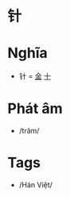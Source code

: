 # 针

# Nghĩa
* 针 = [金](金.md) [十](十.md)

# Phát âm
* /trâm/

# Tags
* /Hán Việt/

<script>window.HANZI_FIELD='针';</script>
